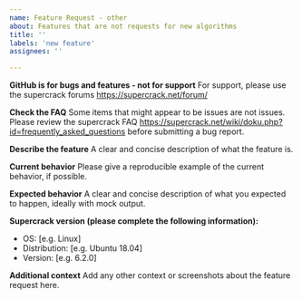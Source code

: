 ```yaml
---
name: Feature Request - other
about: Features that are not requests for new algorithms
title: ''
labels: 'new feature'
assignees: ''

---
```


**GitHub is for bugs and features - not for support**
For support, please use the supercrack forums https://supercrack.net/forum/

**Check the FAQ**
Some items that might appear to be issues are not issues. Please review the supercrack FAQ https://supercrack.net/wiki/doku.php?id=frequently_asked_questions before submitting a bug report.

**Describe the feature**
A clear and concise description of what the feature is.

**Current behavior**
Please give a reproducible example of the current behavior, if possible.

**Expected behavior**
A clear and concise description of what you expected to happen, ideally with mock output.

**Supercrack version (please complete the following information):**
 - OS: [e.g. Linux]
 - Distribution: [e.g. Ubuntu 18.04]
 - Version: [e.g. 6.2.0]

**Additional context**
Add any other context or screenshots about the feature request here.
